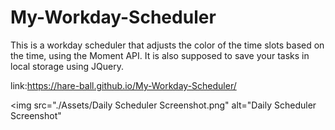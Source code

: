 # My-Workday-Scheduler

This is a workday scheduler that adjusts the color of the time slots based on the time, using the Moment API. It is also supposed to save your tasks in local storage using JQuery.

link:https://hare-ball.github.io/My-Workday-Scheduler/

<img src="./Assets/Daily Scheduler Screenshot.png" alt="Daily Scheduler Screenshot"
